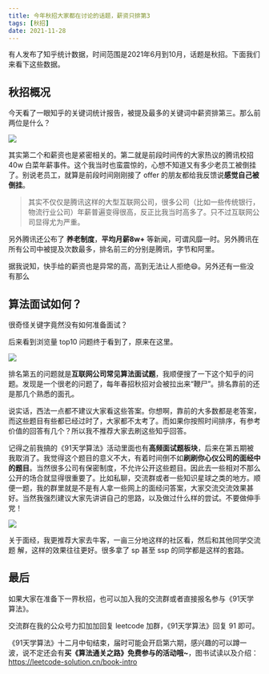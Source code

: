 ```yaml
---
title: 今年秋招大家都在讨论的话题，薪资只排第3
tags: [秋招]
date: 2021-11-28
---
```


有人发布了知乎统计数据，时间范围是2021年6月到10月，话题是秋招。下面我们来看下这些数据。

<!-- more -->

## 秋招概况

今天看了一眼知乎的关键词统计报告，被提及最多的关键词中薪资排第三。那么前两位是什么？

![](https://tva1.sinaimg.cn/large/008i3skNly1gwlk8569w1j30u011o0xg.jpg)

其实第二个和薪资也是紧密相关的。第二就是前段时间传的大家热议的腾讯校招 40w 白菜年薪事件。这个我当时也蛮震惊的，心想不知道又有多少老员工被倒挂了。别说老员工，就算是前段时间刚刚接了 offer 的朋友都给我反馈说**感觉自己被倒挂**。

> 其实不仅仅是腾讯这样的大型互联网公司，很多公司（比如一些传统银行，物流行业公司）年薪普遍变得很高，反正比我当时高多了。只不过互联网公司显得尤为严重。

另外腾讯还公布了 **养老制度**，**平均月薪8w+** 等新闻，可谓风靡一时。另外腾讯在所有公司中被提及次数最多，排名前三的分别是腾讯，字节和阿里。

据我说知，快手给的薪资也是异常的高，高到无法让人拒绝😄。另外还有一些没有那么

## 算法面试如何？

很奇怪关键字竟然没有如何准备面试？

后来看到浏览量 top10 问题终于看到了，原来在这里。

![](https://tva1.sinaimg.cn/large/008i3skNly1gwlj2ut6eoj30u010ojw9.jpg)

排名第五的问题就是**互联网公司常见算法面试题**，我顺便搜了一下这个知乎的问题。发现是一个很老的问题了，每年春招秋招对会被拉出来“鞭尸”。排名靠前的还是那几个熟悉的面孔。

说实话，西法一点都不建议大家看这些答案。你想啊，靠前的大多数都是老答案，而这些题目有些都已经过时了，大家都不太考了。而如果你按照时间排序，有参考价值的回答有几个？所以我不推荐大家去刷这些知乎回答。

记得之前我搞的《91天学算法》活动里面也有**高频面试题板块**，后来在第五期被我取消了。我觉得这个题目的意义不大，有着时间倒不如**刷刷你心仪公司的面经中的题目**。当然很多公司有保密制度，不允许公开这些题目。因此去一些相对不那么公开的场合就显得很重要了。比如私聊，交流群或者一些知识星球之类的地方。顺便一题，我的群里就是不是有人拿一些网上的面经问答案，大家交流交流效果甚好。当然我强烈建议大家先讲讲自己的思路，以及做过什么样的尝试。不要做伸手党！

![](https://tva1.sinaimg.cn/large/008i3skNly1gwlk98vusxj30lq0c0js6.jpg)

关于面经，我更推荐大家去牛客，一亩三分地这样的社区看，然后和其他同学交流题  解，这样的效果往往更好。很多拿了 sp 甚至 ssp 的同学都是这样的套路。

## 最后

如果大家在准备下一界秋招，也可以加入我的交流群或者直接报名参与《91天学算法》。

交流群在我的公众号力扣加加回复 leetcode 加群，《91天学算法》回复 91 即可。

《91天学算法》十二月中旬结束，届时可能会开启第六期，感兴趣的可以蹲一波，说不定还会有**买《算法通关之路》免费参与的活动哦~**，图书试读以及介绍：https://leetcode-solution.cn/book-intro